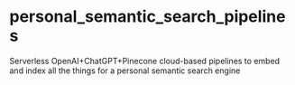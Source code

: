 # personal_semantic_search_pipelines
Serverless OpenAI+ChatGPT+Pinecone cloud-based pipelines to embed and index all the things for a personal semantic search engine


